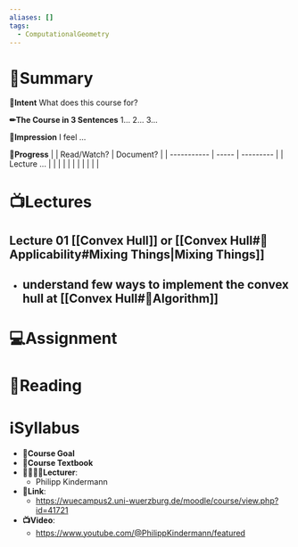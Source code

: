 ```yaml
---
aliases: []
tags:
  - ComputationalGeometry
---
```

# 📝Summary
**🎯Intent**
What does this course for?

**✏The Course in 3 Sentences**
1...
2...
3...

**🧠Impression**
I feel ...

**🏁Progress**
|             | Read/Watch? | Document? |
| ----------- | ----- | --------- |
| Lecture ... |       |           |
|             |       |           |
|             |       |           |




# 📺Lectures
## Lecture 01 [[Convex Hull]] or [[Convex Hull#🤳Applicability#Mixing Things|Mixing Things]]
- understand few ways to implement the convex hull at [[Convex Hull#🐍Algorithm]]
	- 

# 💻Assignment



# 📖Reading



# ℹSyllabus
- **🎯Course Goal**
- **📖Course Textbook**
- **👩‍🏫👨‍🏫Lecturer**:
	- Philipp Kindermann
- **🔗Link**:
	- https://wuecampus2.uni-wuerzburg.de/moodle/course/view.php?id=41721
- **📺Video**:
	- https://www.youtube.com/@PhilippKindermann/featured